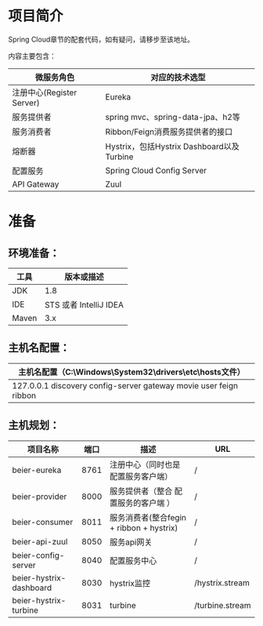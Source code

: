 # 项目简介

Spring Cloud章节的配套代码，如有疑问，请移步至该地址。

内容主要包含：

| 微服务角色                 | 对应的技术选型                              |
| --------------------- | ------------------------------------ |
| 注册中心(Register Server) | Eureka                               |
| 服务提供者                 | spring mvc、spring-data-jpa、h2等       |
| 服务消费者                 | Ribbon/Feign消费服务提供者的接口               |
| 熔断器                   | Hystrix，包括Hystrix Dashboard以及Turbine |
| 配置服务                  | Spring Cloud Config Server           |
| API Gateway           | Zuul                                 |



# 准备

## 环境准备：

| 工具    | 版本或描述                |
| ----- | -------------------- |
| JDK   | 1.8                  |
| IDE   | STS 或者 IntelliJ IDEA |
| Maven | 3.x                  |

## 主机名配置：

| 主机名配置（C:\Windows\System32\drivers\etc\hosts文件） |
| ---------------------------------------- |
| 127.0.0.1 discovery config-server gateway movie user feign ribbon |

## 主机规划：

| 项目名称                                     | 端口   | 描述                     | URL             |
| ---------------------------------------- | ---- | ---------------------- | --------------- |
| beier-eureka            | 8761 | 注册中心（同时也是配置服务客户端）                   | /               |
| beier-provider               | 8000 | 服务提供者（整合 配置服务的客户端 ）                  | /              |
| beier-consumer       | 8011 | 服务消费者(整合fegin + ribbon + hystrix)             | /        |
| beier-api-zuul                 | 8050 | 服务api网关            | /           |
| beier-config-server               | 8040 | 配置服务中心                  | /            |
| beier-hystrix-dashboard           | 8030 | hystrix监控              | /hystrix.stream |
| beier-hystrix-turbine             | 8031 | turbine                | /turbine.stream |


